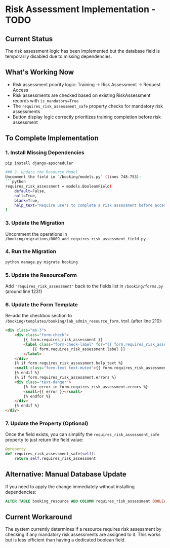 # Risk Assessment Implementation - TODO

## Current Status
The risk assessment logic has been implemented but the database field is temporarily disabled due to missing dependencies.

## What's Working Now
- Risk assessment priority logic: Training → Risk Assessment → Request Access
- Risk assessments are checked based on existing RiskAssessment records with `is_mandatory=True`
- The `requires_risk_assessment_safe` property checks for mandatory risk assessments
- Button display logic correctly prioritizes training completion before risk assessment

## To Complete Implementation

### 1. Install Missing Dependencies
```bash
pip install django-apscheduler

### 2. Update the Resource Model
Uncomment the field in `/booking/models.py` (lines 748-753):
```python
requires_risk_assessment = models.BooleanField(
    default=False,
    null=True,
    blank=True,
    help_text="Require users to complete a risk assessment before accessing this resource"
)
```

### 3. Update the Migration
Uncomment the operations in `/booking/migrations/0009_add_requires_risk_assessment_field.py`

### 4. Run the Migration
```bash
python manage.py migrate booking
```

### 5. Update the ResourceForm
Add `'requires_risk_assessment'` back to the fields list in `/booking/forms.py` (around line 1231)

### 6. Update the Form Template
Re-add the checkbox section to `/booking/templates/booking/lab_admin_resource_form.html` (after line 210):
```html
<div class="mb-3">
    <div class="form-check">
        {{ form.requires_risk_assessment }}
        <label class="form-check-label" for="{{ form.requires_risk_assessment.id_for_label }}">
            {{ form.requires_risk_assessment.label }}
        </label>
    </div>
    {% if form.requires_risk_assessment.help_text %}
    <small class="form-text text-muted">{{ form.requires_risk_assessment.help_text }}</small>
    {% endif %}
    {% if form.requires_risk_assessment.errors %}
    <div class="text-danger">
        {% for error in form.requires_risk_assessment.errors %}
        <small>{{ error }}</small>
        {% endfor %}
    </div>
    {% endif %}
</div>
```

### 7. Update the Property (Optional)
Once the field exists, you can simplify the `requires_risk_assessment_safe` property to just return the field value:
```python
@property
def requires_risk_assessment_safe(self):
    return self.requires_risk_assessment
```

## Alternative: Manual Database Update
If you need to apply the change immediately without installing dependencies:
```sql
ALTER TABLE booking_resource ADD COLUMN requires_risk_assessment BOOLEAN DEFAULT 0;
```

## Current Workaround
The system currently determines if a resource requires risk assessment by checking if any mandatory risk assessments are assigned to it. This works but is less efficient than having a dedicated boolean field.